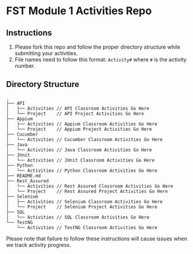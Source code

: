# FST Module 1 Activities Repo

## Instructions
1. Please fork this repo and follow the proper directory structure while submitting your activities.
2. File names need to follow this format: `Activity#` where `#` is the activity number.

## Directory Structure
```
.
├── API
│   ├── Activities // API Classroom Activities Go Here
│   └── Project    // API Project Activities Go Here
├── Appium
│   ├── Activities // Appium Classroom Activities Go Here
│   └── Project    // Appium Project Activities Go Here
├── Cucumber
│   └── Activities // Cucumber Classroom Activities Go Here
├── Java
│   └── Activities // Java Classroom Activities Go Here
├── JUnit
│   └── Activities // JUnit Classroom Activities Go Here
├── Python
│   └── Activities // Python Classroom Activities Go Here
├── README.md
├── Rest_Assured
│   └── Activities // Rest Assured Classroom Activities Go Here
│   └── Project    // Rest Assured Project Activities Go Here
├── Selenium
│   ├── Activities // Selenium Classroom Activities Go Here
│   └── Project    // Selenium Project Activities Go Here
├── SQL
│   └── Activities // SQL Classroom Activities Go Here
└── TestNG
    └── Activities // TestNG Classroom Activities Go Here

```

Please note that failure to follow these instructions will cause issues when we track activity progress.
